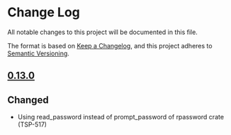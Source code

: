 # Change Log

All notable changes to this project will be documented in this file.

The format is based on [Keep a Changelog](https://keepachangelog.com/en/1.0.0/),
and this project adheres to [Semantic Versioning](https://semver.org/spec/v2.0.0.html).

<!--
Check [Keep a Changelog](http://keepachangelog.com/) for recommendations on how to structure this file.

    Added -- for new features.
    Changed -- for changes in existing functionality.
    Deprecated -- for soon-to-be removed features.
    Removed -- for now removed features.
    Fixed -- for any bug fixes.
    Security -- in case of vulnerabilities.
-->

## [0.13.0]

## Changed
- Using read_password instead of prompt_password of rpassword crate (TSP-517)

<!--Version Comparison Links-->
[Unreleased]: https://github.com/TEK-Engineering/tsp-toolkit-kic-lib/compare/v0.13.0..HEAD
[0.13.0]: https://github.com/TEK-Engineering/tsp-toolkit-kic-lib/releases/tag/v0.13.0